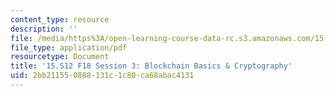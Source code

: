 ```yaml
---
content_type: resource
description: ''
file: /media/https%3A/open-learning-course-data-rc.s3.amazonaws.com/15-s12-blockchain-and-money-fall-2018/2bb211550888131c1c80ca68abac4131_MIT15_S12F18_ses3.pdf
file_type: application/pdf
resourcetype: Document
title: '15.S12 F18 Session 3: Blockchain Basics & Cryptography'
uid: 2bb21155-0888-131c-1c80-ca68abac4131
---
```

